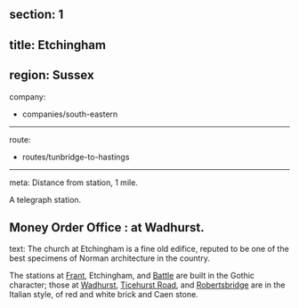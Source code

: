 section: 1
----
title: Etchingham
----
region: Sussex
----
company:
- companies/south-eastern
----
route:
- routes/tunbridge-to-hastings
----
meta: Distance from station, 1 mile.

A telegraph station.

Money Order Office
: at Wadhurst.
----
text: The church at Etchingham is a fine old edifice, reputed to be one of the best specimens of Norman architecture in the country.

The stations at [Frant](/stations/frant), Etchingham, and [Battle](/stations/battle) are built in the Gothic character; those at [Wadhurst](/stations/wadhurst), [Ticehurst Road](/stations/ticehurst-road), and [Robertsbridge](/stations/robertsbridge) are in the Italian style, of red and white brick and Caen stone.